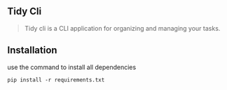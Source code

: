 ## Tidy Cli

> Tidy cli is a CLI application for organizing and managing your tasks.


## Installation
use the command to install all dependencies
```
pip install -r requirements.txt
```
